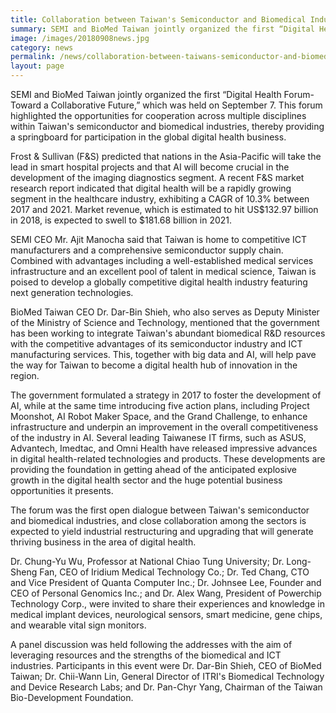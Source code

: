 ```yaml
---
title: Collaboration between Taiwan's Semiconductor and Biomedical Industries to Tap Potential Business Opportunities in Digital Health
summary: SEMI and BioMed Taiwan jointly organized the first “Digital Health Forum- Toward a Collaborative Future,” which was held on September 7.
image: /images/20180908news.jpg
category: news
permalink: /news/collaboration-between-taiwans-semiconductor-and-biomedical-industries-to-tap-potential-business-opportunities-in-digital-health/
layout: page
---
```


SEMI and BioMed Taiwan jointly organized the first “Digital Health Forum- Toward a Collaborative Future,” which was held on September 7. This forum highlighted the opportunities for cooperation across multiple disciplines within Taiwan's semiconductor and biomedical industries, thereby providing a springboard for participation in the global digital health business.

Frost & Sullivan (F&S) predicted that nations in the Asia-Pacific will take the lead in smart hospital projects and that AI will become crucial in the development of the imaging diagnostics segment.  A recent F&S market research report indicated that digital health will be a rapidly growing segment in the healthcare industry, exhibiting a CAGR of 10.3% between 2017 and 2021. Market revenue, which is estimated to hit US$132.97 billion in 2018, is expected to swell to $181.68 billion in 2021. 

SEMI CEO Mr. Ajit Manocha said that Taiwan is home to competitive ICT manufacturers and a comprehensive semiconductor supply chain. Combined with advantages including a well-established medical services infrastructure and an excellent pool of talent in medical science, Taiwan is poised to develop a globally competitive digital health industry featuring next generation technologies. 

BioMed Taiwan CEO Dr. Dar-Bin Shieh, who also serves as Deputy Minister of the Ministry of Science and Technology, mentioned that the government has been working to integrate Taiwan's abundant biomedical R&D resources with the competitive advantages of its semiconductor industry and ICT manufacturing services.  This, together with big data and AI, will help pave the way for Taiwan to become a digital health hub of innovation in the region. 

The government formulated a strategy in 2017 to foster the development of AI, while at the same time introducing five action plans, including Project Moonshot, AI Robot Maker Space, and the Grand Challenge, to enhance infrastructure and underpin an improvement in the overall competitiveness of the industry in AI.  Several leading Taiwanese IT firms, such as ASUS, Advantech, Imedtac, and Omni Health have released impressive advances in digital health-related technologies and products. These developments are providing the foundation in getting ahead of the anticipated explosive growth in the digital health sector and the huge potential business opportunities it presents.

The forum was the first open dialogue between Taiwan's semiconductor and biomedical industries, and close collaboration among the sectors is expected to yield industrial restructuring and upgrading that will generate thriving business in the area of digital health.

Dr. Chung-Yu Wu, Professor at National Chiao Tung University; Dr. Long-Sheng Fan, CEO of Iridium Medical Technology Co.; Dr. Ted Chang, CTO and Vice President of Quanta Computer Inc.; Dr. Johnsee Lee, Founder and CEO of Personal Genomics Inc.; and Dr. Alex Wang, President of Powerchip Technology Corp., were invited to share their experiences and knowledge in medical implant devices, neurological sensors, smart medicine, gene chips, and wearable vital sign monitors.  

A panel discussion was held following the addresses with the aim of leveraging resources and the strengths of the biomedical and ICT industries. Participants in this event were Dr. Dar-Bin Shieh, CEO of BioMed Taiwan; Dr. Chii-Wann Lin, General Director of ITRI's Biomedical Technology and Device Research Labs; and Dr. Pan-Chyr Yang, Chairman of the Taiwan Bio-Development Foundation.
